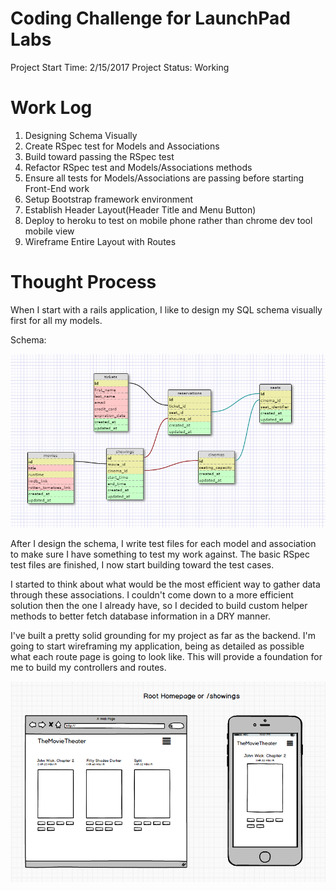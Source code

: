# Coding Challenge for LaunchPad Labs

Project Start Time: 2/15/2017
Project Status: Working

# Work Log
1. Designing Schema Visually
2. Create RSpec test for Models and Associations
3. Build toward passing the RSpec test
4. Refactor RSpec test and Models/Associations methods
5. Ensure all tests for Models/Associations are passing before starting Front-End work
6. Setup Bootstrap framework environment
7. Establish Header Layout(Header Title and Menu Button)
8. Deploy to heroku to test on mobile phone rather than chrome dev tool mobile view
9. Wireframe Entire Layout with Routes

# Thought Process
When I start with a rails application, I like to design my SQL schema visually first for all my models.

Schema:

![Schema Image](screenshots/schema_img.PNG)

After I design the schema, I write test files for each model and association to make sure I have something to test my work against.
The basic RSpec test files are finished, I now start building toward the test cases.

I started to think about what would be the most efficient way to gather data through these associations. I couldn't come down to a more efficient solution then the one I already have, so I decided to build custom helper methods to better fetch database information in a DRY manner.

I've built a pretty solid grounding for my project as far as the backend. I'm going to start wireframing my application, being as detailed as possible what each route page is going to look like. This will provide a foundation for me to build my controllers and routes.

![Schema Image](screenshots/homepage.png)
